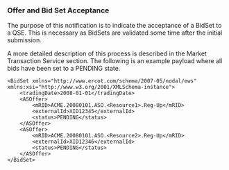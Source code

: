### Offer and Bid Set Acceptance 

The purpose of this notification is to indicate the acceptance of a
BidSet to a QSE. This is necessary as BidSets are validated some time
after the initial submission.

A more detailed description of this process is described in the Market 
Transaction Service section.  The following is an example payload where 
all bids have been set to a PENDING state.

~~~
<BidSet xmlns="http://www.ercot.com/schema/2007-05/nodal/ews" xmlns:xsi="http://www.w3.org/2001/XMLSchema-instance">
    <tradingDate>2008-01-01</tradingDate>
    <ASOffer>
        <mRID>ACME.20080101.ASO.<Resource1>.Reg-Up</mRID>
        <externalId>XID12345</externalId>
        <status>PENDING</status>
    </ASOffer>
    <ASOffer>
        <mRID>ACME.20080101.ASO.<Resource2>.Reg-Up</mRID>
        <externalId>XID12346</externalId>
        <status>PENDING</status>
    </ASOffer>
</BidSet>
~~~
